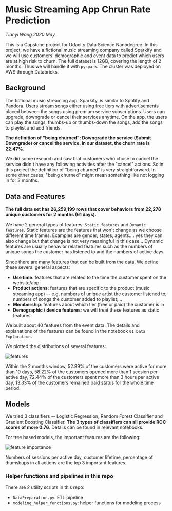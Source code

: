 # Music Streaming App Chrun Rate Prediction

*Tianyi Wang*
*2020 May*

This is a Capstone project for Udacity Data Science Nanodegree. In this project, we have a fictional music streaming company called Sparkify and we will use customers' demographic and event data to predict which users are at high risk to churn. The full dataset is 12GB, covering the length of 2 months. Thus we will handle it with `pyspark`. The cluster was deployed on AWS through Databricks.


## Background

The fictional music streaming app, Sparkify, is similar to Spotify and Pandora. Users stream songs either using free tiers with advertisements placed between the songs using premium service subscriptions. Users can upgrade, downgrade or cancel their services anytime. On the app, the users can play the songs, thumbs-up or thumbs-down the songs, add the songs to playlist and add friends.

**The definition of "being churned": Downgrade the service (Submit Downgrade) or cancel the service. In our dataset, the churn rate is 22.47%.**

We did some research and saw that customers who chose to cancel the service didn't have any following activities after the "cancel" actions. So in this project the definition of "being churned" is very straightforward. In some other cases, "being churned" might mean something like  not logging in for 3 months.


## Data and Features

**The full data set has 26,259,199 rows that cover behaviors from 22,278 unique customers for 2 months (61 days).**

We have 2 general types of features: `Static features` and `Dynamic features`. Static features are the features that won't change as we choose different time frames. Examples are gender, states, agents.... yes they can also change but that change is not very meaningful in this case... Dynamic features are usually behavior related features such as the numbers of unique songs the customer has listened to and the numbers of active days.

Since there are many features that can be built from the data. We define these several general aspects:

* **Use time**: features that are related to the time the customer spent on the website/app.
* **Product actions**: features that are specific to the product (music streaming app) -- e.g. numbers of unique artist the customer listened to; numbers of songs the customer added to playlist;...
* **Membership**: features about which tier (free or paid) the customer is in
* **Demographic / device features**: we will treat these features as static features

We built about 40 features from the event data. The details and explanations of the features can be found in the notebook `01 Data Exploration`.

We plotted the distributions of several features:

![features]()

Within the 2 months window, 52.89% of the customers were active for more than 10 days, 58.22% of the customers opened more than 1 seesion per active day, 72.44% of the customers spent more than 3 hours per active day, 13.33% of the customers remained paid status for the whole time period.


## Models

We tried 3 classifiers -- Logistic Regression, Random Forest Classifier and Gradient Boosting Classifier. **The 3 types of classifiers can all provide ROC scores of more 0.76**. Details can be found in relevant notebooks.

For tree based models, the important features are the following:

![feature importance]()

Numbers of sessions per active day, customer lifetime, percentage of thumsbups in all actions are the top 3 important features.


### Helper functions and pipelines in this repo

There are 2 utility scripts in this repo:

* `DataPreparation.py`: ETL pipeline
* `modeling_helper_functions.py`: helper functions for modeling process
